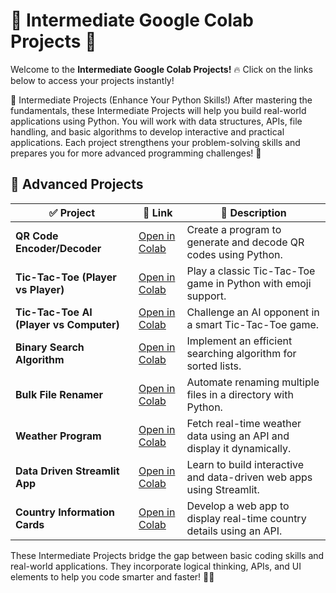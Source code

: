 # 🚀 Intermediate Google Colab Projects 🚀  
Welcome to the **Intermediate Google Colab Projects!** 🔥 Click on the links below to access your projects instantly!

📌 Intermediate Projects (Enhance Your Python Skills!)
After mastering the fundamentals, these Intermediate Projects will help you build real-world applications using Python. You will work with data structures, APIs, file handling, and basic algorithms to develop interactive and practical applications. Each project strengthens your problem-solving skills and prepares you for more advanced programming challenges! 🚀

## 📌 Advanced Projects  

| ✅ Project | 🔗 Link | 📜 Description |
|-----------|---------|---------------|
| **QR Code Encoder/Decoder** | [Open in Colab](https://colab.research.google.com/drive/1UhFqjqq3xnogzA4_TpTVVEQpaZepYrGB?usp=sharing) | Create a program to generate and decode QR codes using Python. |
| **Tic-Tac-Toe (Player vs Player)** | [Open in Colab](https://colab.research.google.com/drive/1mFJV4DQ2602jrkGYgsQMXg6tFQJRQ6uX?usp=sharing) | Play a classic Tic-Tac-Toe game in Python with emoji support. |
| **Tic-Tac-Toe AI (Player vs Computer)** | [Open in Colab](https://colab.research.google.com/drive/1plneqkcdetX4ubStk6Ic2oSJMM9A8R7C?usp=sharing) | Challenge an AI opponent in a smart Tic-Tac-Toe game. |
| **Binary Search Algorithm** | [Open in Colab](https://colab.research.google.com/drive/1cS0P1ttE1wWEjSrAaGVbEgaAuNCQkiW8?usp=sharing) | Implement an efficient searching algorithm for sorted lists. |
| **Bulk File Renamer** | [Open in Colab](https://colab.research.google.com/drive/1SVM0y3WyMKNot2LASpAD2X1Ilwta4tYq?usp=sharing) | Automate renaming multiple files in a directory with Python. |
| **Weather Program** | [Open in Colab](https://colab.research.google.com/drive/1a0ysAv3tKu474__u1s--4PodP7ohuPCf?usp=sharing) | Fetch real-time weather data using an API and display it dynamically. |
| **Data Driven Streamlit App** | [Open in Colab](https://colab.research.google.com/drive/1akQAsvmq17vDVvXuUc0X99PHAhV7lSNr?usp=sharing) | Learn to build interactive and data-driven web apps using Streamlit. |
| **Country Information Cards** | [Open in Colab](https://colab.research.google.com/drive/1o2T-4aVcOycI_zfVXET2c1tGI-tJH9mQ?usp=sharing) | Develop a web app to display real-time country details using an API. |

These Intermediate Projects bridge the gap between basic coding skills and real-world applications. They incorporate logical thinking, APIs, and UI elements to help you code smarter and faster! 🚀🔥